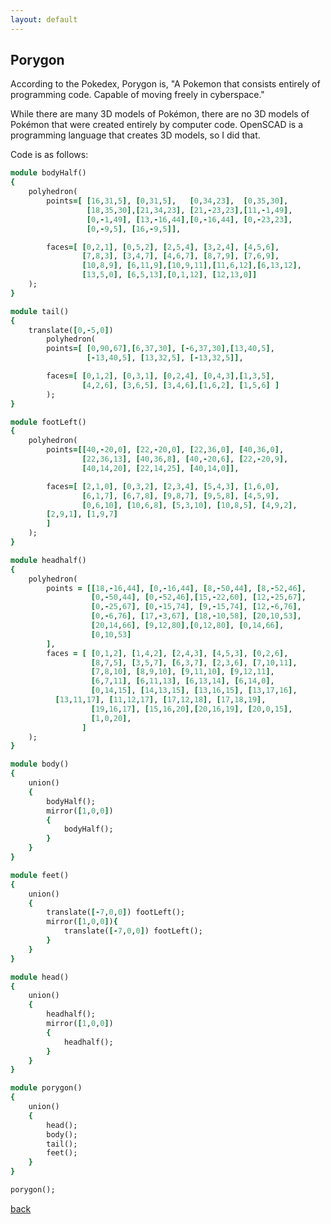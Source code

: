 ```yaml
---
layout: default
---
```


## Porygon

According to the Pokedex, Porygon is, "A Pokemon that consists entirely of programming code. Capable of moving freely in cyberspace."

While there are many 3D models of Pokémon, there are no 3D models of Pokémon that were created entirely by computer code. OpenSCAD is a programming language that creates 3D models, so I did that.

<script src="https://embed.github.com/view/3d/bbenchoff/Porygon/master/Porygon.stl"></script>

Code is as follows:

```ruby
module bodyHalf()
{
	polyhedron(
		points=[ [16,31,5], [0,31,5],   [0,34,23],  [0,35,30], 
                 [18,35,30],[21,34,23], [21,-23,23],[11,-1,49],
                 [0,-1,49], [13,-16,44],[0,-16,44], [0,-23,23],
                 [0,-9,5], [16,-9,5]],

		faces=[ [0,2,1], [0,5,2], [2,5,4], [3,2,4], [4,5,6], 
                [7,8,3], [3,4,7], [4,6,7], [8,7,9], [7,6,9],
                [10,8,9], [6,11,9],[10,9,11],[11,6,12],[6,13,12], 
                [13,5,0], [6,5,13],[0,1,12], [12,13,0]]
	);
}

module tail()
{
	translate([0,-5,0])
		polyhedron(
		points=[ [0,90,67],[6,37,30], [-6,37,30],[13,40,5],
                 [-13,40,5], [13,32,5], [-13,32,5]],

		faces=[ [0,1,2], [0,3,1], [0,2,4], [0,4,3],[1,3,5],
                [4,2,6], [3,6,5], [3,4,6],[1,6,2], [1,5,6] ]
		);
}

module footLeft()
{
	polyhedron(
		points=[[40,-20,0], [22,-20,0], [22,36,0], [40,36,0],
                [22,36,13], [40,36,8], [40,-20,6], [22,-20,9],
                [40,14,20], [22,14,25], [40,14,0]],

		faces=[ [2,1,0], [0,3,2], [2,3,4], [5,4,3], [1,6,0],
                [6,1,7], [6,7,8], [9,8,7], [9,5,8], [4,5,9],
                [0,6,10], [10,6,8], [5,3,10], [10,8,5], [4,9,2],
		[2,9,1], [1,9,7]
		]
	);
}

module headhalf()
{
	polyhedron(
		points = [[18,-16,44], [0,-16,44], [8,-50,44], [8,-52,46], 
                  [0,-50,44], [0,-52,46],[15,-22,60], [12,-25,67],
                  [0,-25,67], [0,-15,74], [9,-15,74], [12,-6,76],
                  [0,-6,76], [17,-3,67], [18,-10,58], [20,10,53], 
                  [20,14,66], [9,12,80],[0,12,80], [0,14,66],
                  [0,10,53]
		],
		faces = [ [0,1,2], [1,4,2], [2,4,3], [4,5,3], [0,2,6],
                  [8,7,5], [3,5,7], [6,3,7], [2,3,6], [7,10,11],
                  [7,8,10], [8,9,10], [9,11,10], [9,12,11],
                  [6,7,11], [6,11,13], [6,13,14], [6,14,0],
                  [0,14,15], [14,13,15], [13,16,15], [13,17,16],
		  [13,11,17], [11,12,17], [17,12,18], [17,18,19],
                  [19,16,17], [15,16,20],[20,16,19], [20,0,15],
                  [1,0,20],
				]
	);
}

module body()
{
	union()
	{
		bodyHalf();
		mirror([1,0,0])
		{
			bodyHalf();
		}
	}
}

module feet()
{
	union()
	{
		translate([-7,0,0]) footLeft();
		mirror([1,0,0]){
			translate([-7,0,0]) footLeft();
		}
	}
}

module head()
{
	union()
	{
		headhalf();
		mirror([1,0,0])
		{
			headhalf();
		}
	}
}

module porygon()
{   
	union()
	{
		head();
		body();
		tail();
		feet();
	}
}

porygon();

```

[back](./)